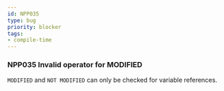 ```yaml
---
id: NPP035
type: bug
priority: blocker
tags:
- compile-time 
---
```


### NPP035 Invalid operator for MODIFIED
`MODIFIED` and `NOT MODIFIED` can only be checked for variable references.

